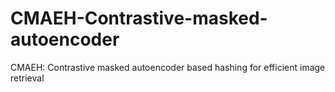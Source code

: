 # CMAEH-Contrastive-masked-autoencoder
CMAEH: Contrastive masked autoencoder based hashing for efficient image retrieval
